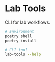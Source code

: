 # Lab Tools

CLI for lab workflows.

```sh
# Environment
poetry shell
poetry install

# CLI tool
lab-tools --help
```